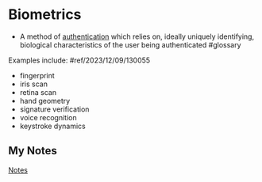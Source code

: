 # Biometrics
- A method of [authentication](authentication.md) which relies on, ideally uniquely identifying, biological characteristics of the user being authenticated #glossary 

Examples include: #ref/2023/12/09/130055
- fingerprint
- iris scan
- retina scan
- hand geometry
- signature verification
- voice recognition
- keystroke dynamics
## My Notes
[Notes](mynotes/biometrics-notes.md)

